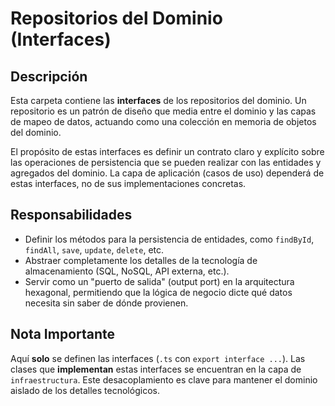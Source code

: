 # Repositorios del Dominio (Interfaces)

## Descripción

Esta carpeta contiene las **interfaces** de los repositorios del dominio. Un repositorio es un patrón de diseño que media entre el dominio y las capas de mapeo de datos, actuando como una colección en memoria de objetos del dominio.

El propósito de estas interfaces es definir un contrato claro y explícito sobre las operaciones de persistencia que se pueden realizar con las entidades y agregados del dominio. La capa de aplicación (casos de uso) dependerá de estas interfaces, no de sus implementaciones concretas.

## Responsabilidades

-   Definir los métodos para la persistencia de entidades, como `findById`, `findAll`, `save`, `update`, `delete`, etc.
-   Abstraer completamente los detalles de la tecnología de almacenamiento (SQL, NoSQL, API externa, etc.).
-   Servir como un "puerto de salida" (output port) en la arquitectura hexagonal, permitiendo que la lógica de negocio dicte qué datos necesita sin saber de dónde provienen.

## Nota Importante

Aquí **solo** se definen las interfaces (`.ts` con `export interface ...`). Las clases que **implementan** estas interfaces se encuentran en la capa de `infraestructura`. Este desacoplamiento es clave para mantener el dominio aislado de los detalles tecnológicos.